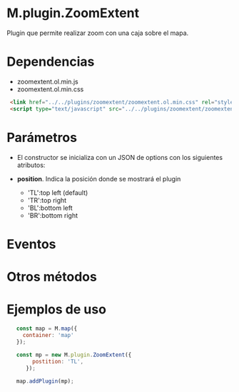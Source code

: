 # M.plugin.ZoomExtent


Plugin que permite realizar zoom con una caja sobre el mapa.

# Dependencias

- zoomextent.ol.min.js
- zoomextent.ol.min.css


```html
 <link href="../../plugins/zoomextent/zoomextent.ol.min.css" rel="stylesheet" />
 <script type="text/javascript" src="../../plugins/zoomextent/zoomextent.ol.min.js"></script>
```

# Parámetros

- El constructor se inicializa con un JSON de options con los siguientes atributos:


- **position**. Indica la posición donde se mostrará el plugin
  - 'TL':top left (default)
  - 'TR':top right 
  - 'BL':bottom left 
  - 'BR':bottom right

# Eventos


# Otros métodos


# Ejemplos de uso

```javascript
   const map = M.map({
     container: 'map'
   });
  
   const mp = new M.plugin.ZoomExtent({
        postition: 'TL',
      });

   map.addPlugin(mp);
```

